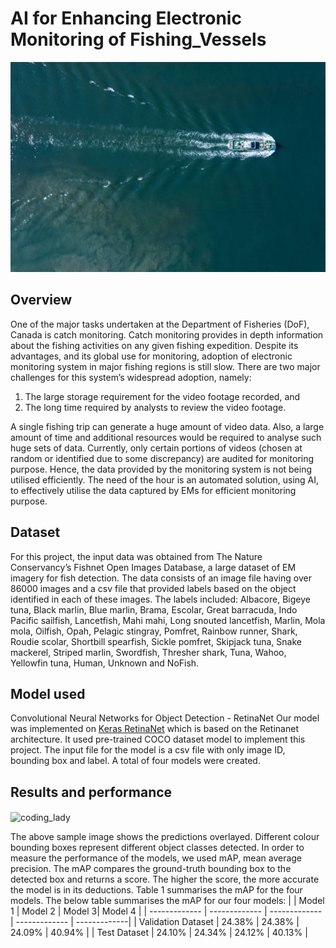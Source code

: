 # AI for Enhancing Electronic Monitoring of Fishing_Vessels
![logo](https://github.com/SayanaVrgs/AI_for_Enhancing_Electronic_Monitoring_of_Fishing_Vessels/blob/main/fishboat.jpg)
## Overview

One of the major tasks undertaken at the Department of Fisheries (DoF), Canada is catch monitoring. Catch monitoring provides in depth information about the fishing activities on any given fishing expedition. Despite its advantages, and its global use for monitoring, adoption of electronic monitoring system in major fishing regions is still slow. There are two major challenges for this system’s widespread adoption, namely: 
1. The large storage requirement for the video footage recorded, and
2. The long time required by analysts to review the video footage.
   
A single fishing trip can generate a huge amount of video data. Also, a large amount of time and additional resources would be required to analyse such huge sets of data. Currently, only certain portions of videos (chosen at random or identified due to some discrepancy) are audited for monitoring purpose. Hence, the data provided by the monitoring system is not being utilised efficiently. The need of the hour is an automated solution, using AI, to effectively utilise the data captured by EMs for efficient monitoring purpose.

## Dataset
For this project, the input data was obtained from The Nature Conservancy’s Fishnet Open Images Database, a large dataset of EM imagery for fish detection. The data consists of an image file having over 86000 images and a csv file that provided labels based on the object identified in each of these images. The labels included: Albacore, Bigeye tuna, Black marlin, Blue marlin, Brama, Escolar, Great barracuda, Indo Pacific sailfish, Lancetfish, Mahi mahi, Long snouted lancetfish, Marlin, Mola mola, Oilfish, Opah, Pelagic stingray, Pomfret, Rainbow runner, Shark, Roudie scolar, Shortbill spearfish, Sickle pomfret, Skipjack tuna, Snake mackerel, Striped marlin, Swordfish, Thresher shark, Tuna, Wahoo, Yellowfin tuna, Human, Unknown and NoFish.

## Model used
Convolutional Neural Networks for Object Detection - RetinaNet
Our model was implemented on [Keras RetinaNet](https://github.com/fizyr/keras-retinanet) which is based on the Retinanet architecture. It used pre-trained COCO dataset model to implement this project. The input file for the model is a csv file with only image ID, bounding box and label. A total of four models were created.

## Results and performance
<img align="center" alt="coding_lady" width="800" height="500" src="https://media.tenor.com/S59bPkT0pqcAAAAC/programming.gif">

The above sample image shows the predictions overlayed. Different colour bounding boxes represent different object classes detected.
In order to measure the performance of the models, we used mAP, mean average precision. The mAP compares the ground-truth bounding box to the detected box and returns a score.
The higher the score, the more accurate the model is in its deductions. Table 1 summarises the mAP for the four models.
The below table summarises the mAP for our four models:
|  | Model 1 | Model 2 | Model 3| Model 4 |
| ------------- | ------------- | ------------- | ------------- | -------------|
| Validation Dataset | 24.38%  | 24.38%  | 24.09%  | 40.94%  |
| Test Dataset  | 24.10%  | 24.34%  | 24.12% | 40.13%  |
